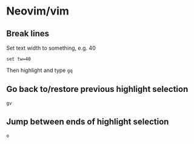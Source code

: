 # Neovim/vim

## Break lines

Set text width to something, e.g. 40
```
set tw=40
```

Then highlight and type `gq`

## Go back to/restore previous highlight selection

`gv`

## Jump between ends of highlight selection

`o`
